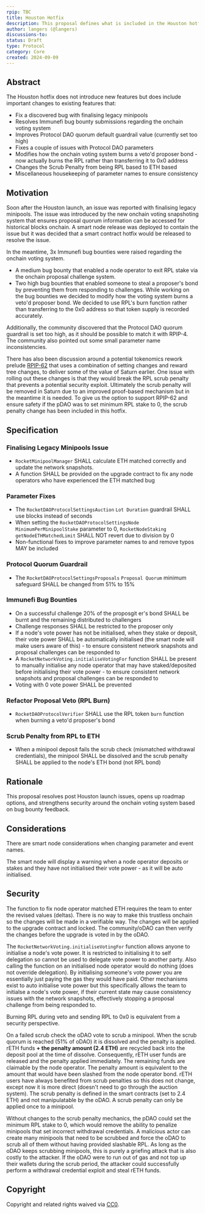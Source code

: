 ```yaml
---
rpip: TBC
title: Houston Hotfix
description: This proposal defines what is included in the Houston hotfix.
author: langers (@langers)
discussions-to: 
status: Draft
type: Protocol
category: Core
created: 2024-09-09
---
```


## Abstract

The Houston hotfix does not introduce new features but does include important changes to existing features that:

- Fix a discovered bug with finalising legacy minipools
- Resolves Immunefi bug bounty submissions regarding the onchain voting system
- Improves Protocol DAO quorum default guardrail value (currently set too high)
- Fixes a couple of issues with Protocol DAO parameters
- Modifies how the onchain voting system burns a veto'd proposer bond - now actually burns the RPL rather than transferring it to 0x0 address
- Changes the Scrub Penalty from being RPL based to ETH based
- Miscellaneous housekeeping of parameter names to ensure consistency 

## Motivation

Soon after the Houston launch, an issue was reported with finalising legacy minipools. The issue was introduced by the new onchain voting snapshoting system that ensures proposal quorum information can be accessed for historical blocks onchain. A smart node release was deployed to contain the issue but it was decided that a smart contract hotfix would be released to resolve the issue.

In the meantime, 3x Immunefi bug bounties were raised regarding the onchain voting system.
- A medium bug bounty that enabled a node operator to exit RPL stake via the onchain proposal challenge system.
- Two high bug bounties that enabled someone to steal a proposer's bond by preventing them from responding to challenges. 
While working on the bug bounties we decided to modify how the voting system burns a veto'd proposer bond. We decided to use RPL's burn function rather than transferring to the 0x0 address so that token supply is recorded accurately. 

Additionally, the community discovered that the Protocol DAO quorum guardrail is set too high, as it should be possible to match it with RPIP-4. The community also pointed out some small parameter name inconsistencies. 

There has also been discussion around a potential tokenomics rework prelude [RPIP-62](https://rpips.rocketpool.net/RPIPs/RPIP-62) that uses a combination of setting changes and reward tree changes, to deliver some of the value of Saturn earlier. One issue with rolling out these changes is that they would break the RPL scrub penalty that prevents a potential security exploit. Ultimately the scrub penalty will be removed in Saturn due to an improved proof-based mechanism but in the meantime it is needed. To give us the option to support RPIP-62 and ensure safety if the pDAO was to set minimum RPL stake to 0, the scrub penalty change has been included in this hotfix.

## Specification

### Finalising Legacy Minipools Issue

- `RocketMinipoolManager` SHALL calculate ETH matched correctly and update the network snapshots.
- A function SHALL be provided on the upgrade contract to fix any node operators who have experienced the ETH matched bug

### Parameter Fixes

- The `RocketDAOProtocolSettingsAuction` `Lot Duration` guardrail SHALL use blocks instead of seconds 
- When setting the `RocketDAOProtocolSettingsNode` `MinimumPerMinipoolStake` parameter to 0, `RocketNodeStaking` `getNodeETHMatchedLimit` SHALL NOT revert due to division by 0
- Non-functional fixes to improve parameter names to and remove typos MAY be included

### Protocol Quorum Guardrail

- The `RocketDAOProtocolSettingsProposals` `Proposal Quorum` minimum safeguard SHALL be changed from 51% to 15%

### Immunefi Bug Bounties

- On a successful challenge 20% of the proposgit er's bond SHALL be burnt and the remaining distributed to challengers
- Challenge responses SHALL be restricted to the proposer only
- If a node's vote power has not be initialised, when they stake or deposit, their vote power SHALL be automatically initialised (the smart node will make users aware of this) - to ensure consistent network snapshots and proposal challenges can be responded to
- A `RocketNetworkVoting.initialiseVotingFor` function SHALL be present to manually initialise any node operator that may have staked/deposited before initialising their vote power - to ensure consistent network snapshots and proposal challenges can be responded to
- Voting with 0 vote power SHALL be prevented

### Refactor Proposal Veto (RPL Burn)

- `RocketDAOProtocolVerifier` SHALL use the RPL token `burn` function when burning a veto'd proposer's bond

### Scrub Penalty from RPL to ETH

- When a minipool deposit fails the scrub check (mismatched withdrawal credentials), the minipool SHALL be dissolved and the scrub penalty SHALL be applied to the node's ETH bond (not RPL bond)

## Rationale

This proposal resolves post Houston launch issues, opens up roadmap options, and strengthens security around the onchain voting system based on bug bounty feedback.

## Considerations

There are smart node considerations when changing parameter and event names.

The smart node will display a warning when a node operator deposits or stakes and they have not initialised their vote power - as it will be auto initialised. 

## Security

The function to fix node operator matched ETH requires the team to enter the revised values (deltas). There is no way to make this trustless onchain so the changes will be made in a verifiable way. The changes will be applied to the upgrade contract and locked. The community/oDAO can then verify the changes before the upgrade is voted in by the oDAO.

The `RocketNetworkVoting.initialiseVotingFor` function allows anyone to initialise a node's vote power. It is restricted to initialising it to self delegation so cannot be used to delegate vote power to another party. Also calling the function on an initialised node operator would do nothing (does not override delegation). By initialising someone's vote power you are essentially just paying the gas they would have paid. Other mechanisms exist to auto initialise vote power but this specifically allows the team to initialse a node's vote power, if their current state may cause consistency issues with the network snapshots, effectively stopping a proposal challenge from being responded to. 

Burning RPL during veto and sending RPL to 0x0 is equivalent from a security perspective.

On a failed scrub check the oDAO vote to scrub a minipool. When the scrub quorum is reached (51% of oDAO) it is dissolved and the penalty is applied. rETH funds **+ the penalty amount (2.4 ETH)** are recycled back into the deposit pool at the time of dissolve. Consequently, rETH user funds are released and the penalty applied immediately. The remaining funds are claimable by the node operator. The penalty amount is equivalent to the amount that would have been slashed from the node operator bond. rETH users have always benefited from scrub penalties so this does not change, except now it is more direct (doesn't need to go through the auction system). The scrub penalty is defined in the smart contracts (set to 2.4 ETH) and not manipulatable by the oDAO. A scrub penalty can only be applied once to a minipool.

Without changes to the scrub penalty mechanics, the pDAO could set the minimum RPL stake to 0, which would remove the ability to penalize minipools that set incorrect withdrawal credentials. A malicious actor can create many minipools that need to be scrubbed and force the oDAO to scrub all of them without having provided slashable RPL. As long as the oDAO keeps scrubbing minipools, this is purely a griefing attack that is also costly to the attacker. If the oDAO were to run out of gas and not top up their wallets during the scrub period, the attacker could successfully perform a withdrawal credential exploit and steal rETH funds.

## Copyright
Copyright and related rights waived via [CC0](https://creativecommons.org/publicdomain/zero/1.0/).